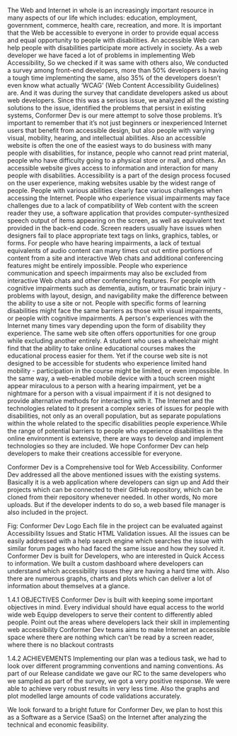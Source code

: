 The Web and Internet in whole is an increasingly important resource in many aspects of our life which includes: education, employment, government, commerce, health care, recreation, and more. It is important that the Web be accessible to everyone in order to provide equal access and equal opportunity to people with disabilities. An accessible Web can help people with disabilities participate more actively in society.
As a web developer we have faced a lot of problems in implementing Web Accessibility, So we checked if it was same with others also, We conducted a survey among front-end developers, more than 50% developers is having a tough time implementing the same, also 35% of the developers doesn’t even know what actually ‘WCAG’ (Web Content Accessibility Guidelines) are. And it was during the survey that candidate developers asked us about web developers.
Since this was a serious issue, we analyzed all the existing solutions to the issue, identified the problems that persist in existing systems, Conformer Dev is our mere attempt to solve those problems.
It’s important to remember that it’s not just beginners or inexperienced Internet users that benefit from accessible design, but also people with varying visual, mobility, hearing, and intellectual abilities.
Also an accessible website is often the one of the easiest ways to do business with many people with disabilities, for instance, people who cannot read print material, people who have difficulty going to a physical store or mall, and others. An accessible website gives access to information and interaction for many people with disabilities. Accessibility is a part of the design process focused on the user experience, making websites usable by the widest range of people.
People with various abilities clearly face various challenges when accessing the Internet. People who experience visual impairments may face challenges due to a lack of compatibility of Web content with the screen reader they use, a software application that provides computer-synthesized speech output of items appearing on the screen, as well as equivalent text provided in the back-end code. Screen readers usually have issues when designers fail to place appropriate text tags on links, graphics, tables, or forms. For people who have hearing impairments, a lack of textual equivalents of audio content can many times cut out entire portions of content from a site and interactive Web chats and additional conferencing features might be entirely impossible. People who experience communication and speech impairments may also be excluded from interactive Web chats and other conferencing features. For people with cognitive impairments such as dementia, autism, or traumatic brain injury - problems with layout, design, and navigability make the difference between the ability to use a site or not. People with specific forms of learning disabilities might face the same barriers as those with visual impairments, or people with cognitive impairments. A person's experiences with the Internet many times vary depending upon the form of disability they experience. The same web site often offers opportunities for one group while excluding another entirely. A student who uses a wheelchair might find that the ability to take online educational courses makes the educational process easier for them. Yet if the course web site is not designed to be accessible for students who experience limited hand mobility - participation in the course might be limited, or even impossible.
In the same way, a web-enabled mobile device with a touch screen might appear miraculous to a person with a hearing impairment, yet be a nightmare for a person with a visual impairment if it is not designed to provide alternative methods for interacting with it. The Internet and the technologies related to it present a complex series of issues for people with disabilities, not only as an overall population, but as separate populations within the whole related to the specific disabilities people experience.While the range of potential barriers to people who experience disabilities in the online environment is extensive, there are ways to develop and implement technologies so they are included. 
We hope Conformer Dev can help developers to make their creations accessible for everyone.


Conformer Dev is a Comprehensive tool for Web Accessibility. Conformer Dev addressed all the above mentioned issues with the existing systems. Basically it is a web application where developers can sign up and Add their projects which can be connected to their GitHub repository, which can be cloned from their repository whenever needed. In other words, No more uploads. But if the developer indents to do so, a web based file manager is also included in the project. 

Fig: Conformer Dev Logo
Each file in the project can be evaluated against Accessibility Issues and Static HTML Validation issues. All the issues can be easily addressed with a help search engine which searches the issue with similar forum pages who had faced the same issue and how they solved it.
Conformer Dev is built for Developers, who are interested in Quick Access to information. We built a custom dashboard where developers can understand which accessibility issues they are having a hard time with. Also there are numerous graphs, charts and plots which can deliver a lot of information about themselves at a glance.


1.4.1 OBJECTIVES
Conformer Dev is built with keeping some important objectives in mind.
Every individual should have equal access to the world wide web
Equipp developers to serve their content to differently abled people.
Point out the areas where developers lack their skill in implementing web accessibility
Conformer Dev teams aims to make Internet an accessible space where there are nothing which can’t be read by a screen reader, where there is no blackout contrasts 


1.4.2 ACHIEVEMENTS
Implementing our plan was a tedious task, we had to look over different programming conventions and naming conventions. As part of our Release candidate we gave our RC to the same developers who we sampled as part of the survey, we got a very positive response. We were able to achieve very robust results in very less time. Also the graphs and plot modelled large amounts of code validations accurately. 

We look forward to a bright future for Conformer Dev, we plan to host this as a Software as a Service (SaaS) on the Internet after analyzing the technical and economic feasibility.

